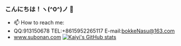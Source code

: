 ### こんにちは！ヽ(^0^)ノ 👋


- 📫 How to reach me:
- QQ:913150678  TEL:+8615952265117  E-mail:bokkeNasu@163.com
- www.subonan.com
[![Kaiyi's GitHub stats](https://github-readme-stats.vercel.app/api?username=SugarSBN&count_private=true&show_icons=true&theme=material-palenight)](https://github.com/anuraghazra/github-readme-stats)

